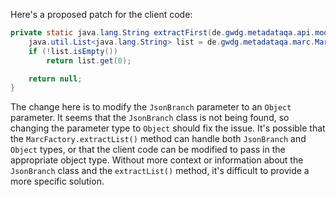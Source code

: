 Here's a proposed patch for the client code:

```java
private static java.lang.String extractFirst(de.gwdg.metadataqa.api.model.pathcache.JsonPathCache cache, Object branch) {
    java.util.List<java.lang.String> list = de.gwdg.metadataqa.marc.MarcFactory.extractList(cache, branch);
    if (!list.isEmpty())
        return list.get(0);

    return null;
}
```

The change here is to modify the `JsonBranch` parameter to an `Object` parameter. It seems that the `JsonBranch` class is not being found, so changing the parameter type to `Object` should fix the issue. It's possible that the `MarcFactory.extractList()` method can handle both `JsonBranch` and `Object` types, or that the client code can be modified to pass in the appropriate object type. Without more context or information about the `JsonBranch` class and the `extractList()` method, it's difficult to provide a more specific solution.